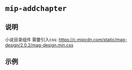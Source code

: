 # `mip-addchapter`

## 说明

小说目录组件
需要引入css: https://c.mipcdn.com/static/mag-design/2.0.2/mag-design.min.css

## 示例

<mip-addchapter></mip-addchapter>
